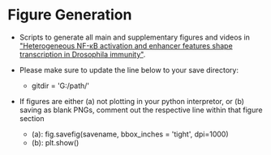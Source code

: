 # Figure Generation
- Scripts to generate all main and supplementary figures and videos in ["Heterogeneous NF-κB activation and enhancer features shape transcription in Drosophila immunity"](https://www.biorxiv.org/content/10.1101/2025.05.19.654881v1).

- Please make sure to update the line below to your save directory:
  - gitdir = 'G:/path/' 

- If figures are either (a) not plotting in your python interpretor, or (b) saving as blank PNGs, comment out the respective line within that figure section
  - (a): fig.savefig(savename, bbox_inches = 'tight', dpi=1000)
  - (b): plt.show() 
